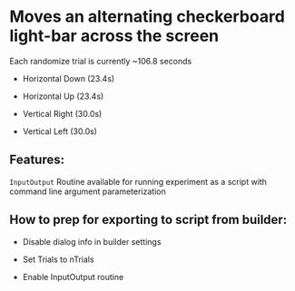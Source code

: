 # Moves an alternating checkerboard light-bar across the screen 



Each randomize trial is currently ~106.8 seconds

- Horizontal Down (23.4s)

- Horizontal Up (23.4s)

- Vertical Right (30.0s)

- Vertical Left (30.0s)



## Features:



`InputOutput` Routine available for running experiment as a script with command line argument parameterization





## How to prep for exporting to script from builder:


- Disable dialog info in builder settings

- Set Trials to nTrials



- Enable InputOutput routine

